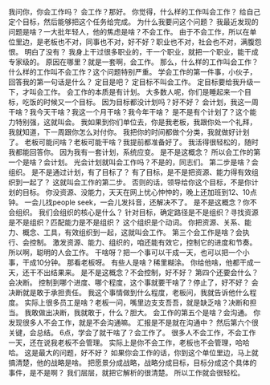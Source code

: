 我问你，你会工作吗？
会工作？那好。
你觉得，什么样的工作叫会工作？
给自己定个目标，然后能够把这个任务给完成。
为什么我要问这个问题？
我最近发现的问题是啥？一大批年轻人，他的焦虑是啥？不会工作。
由于不会工作，所以在单位里边，是老板也不对，同事也不对，好不好？职业也不对，社会也不对，满腹怨恨。
明白了没有？
我身上干过很多职业的，干一个职业，就把一个职业，能干成专家级的。
原因在哪里？就是一套啊，会工作。
那么，什么样的工作叫会工作？什么样的工作叫不会工作？这个问题特别严重。
学会工作的第一件事，小伙子，回答我的第一句话是什么？
定目是吧？
定目标不叫会工作。
定目标要给我升级一下，才叫会工作。
会工作的本质是有计划。
大多数人呢，你们是睡起来一个目标，吃饭的时候又一个目标。
因为目标都没计划吗？好不好？
会计划，我这一周干啥？我今天干啥？我这一个月干啥？我今年干啥？
是不是有个计划了？这个能力特别强，这就叫会。
我如果到你们单位去，你是我老板，我跟你处一个礼拜，我就知道，下一周跟你怎么对付你。
我把你的时间都做个分类，我就做好计划了。
老板可能问啥？老板可能干啥？我提前都准备好了。
我活得很轻松的，随时我都能回答你。
因为我有一套计划，系统应变。
是不是这概念？
所以会工作的第一个是啥？会计划。
光会计划就叫会工作吗？不是的，同志们。
第二步是啥？会组织。
是不是通过计划，有了目标了？
有了目标，是不是把资源、能力得有效组织到一起了？
这就叫会工作的第二步。
否则的话，领导给你这个目标，不是你计划的目标。
你没资源、没能力，天天在网上忧心忡忡的，晚上还加班到12、10点钟。
一会儿找people seek，一会儿发抖音，还解决不了。
是不是这概念？你不会组织。
我们会组织的核心是什么？
针对目标，确定路径是不是组织？寻找资源是不是组织？匹配能力是不是组织？
这个组织是个动词。
你把资源、关系、能力、概念、工具，有效组织到一起，这就叫会工作。
第三个会工作是啥？会执行、会控制。
激发资源、能力、组织的，咱还能有效它，控制它的进度和节奏。
所以啊，聪明的人会工作。
干啥呀？把一个事可以干成一天，也可以把一个小事，干成10分钟。
那看老板呀。
有些人是啥？稀里糊涂。
你给他啥，他都干成一天，还干不出结果来。
是不是这概念？不会控制，好不好？
第四个还要会什么？会决断。
控制到哪个进度、哪个程度，这个事就要干啥了？停止了，好不好？
会决断就是敢于承担责任。
我这个事情做到什么程度，老板问，我就告诉他什么程度。
实际上很多员工是啥？老板一问，嘴里边支支吾吾，就是缺乏啥？决断和担当。
我敢做出决断，我就敢于，什么？胆大。
会工作的第五个是啥？会沟通。
你发现很多人不会工作，就是不会沟通嘛。
汇报是不是就在沟通中？
然后第六个很关键，会总结。
6点，学会了就干啥了？会工作了。
很多人不会工作，不会工作一天，还在说我老板不会管理。
实际上是你不会工作，老板也不会管理，哈哈哈。
这是最大的问题，好不好？
如果你会工作的话，你到这个单位里边，马上就搞清楚，他的战略是啥。
把愿景分成战略，战略分成目标，目标分成这个具体的事件，是不是啊？
我们层层，就把它解析的很清楚。
所以工作就会很轻松。